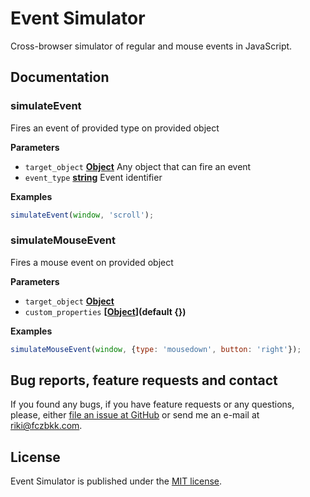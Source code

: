 # Event Simulator

Cross-browser simulator of regular and mouse events in JavaScript.

## Documentation

### simulateEvent

Fires an event of provided type on provided object

**Parameters**

-   `target_object` **[Object](https://developer.mozilla.org/en-US/docs/Web/JavaScript/Reference/Global_Objects/Object)** Any object that can fire an event
-   `event_type` **[string](https://developer.mozilla.org/en-US/docs/Web/JavaScript/Reference/Global_Objects/String)** Event identifier

**Examples**

```javascript
simulateEvent(window, 'scroll');
```

### simulateMouseEvent

Fires a mouse event on provided object

**Parameters**

-   `target_object` **[Object](https://developer.mozilla.org/en-US/docs/Web/JavaScript/Reference/Global_Objects/Object)** 
-   `custom_properties` **\[[Object](https://developer.mozilla.org/en-US/docs/Web/JavaScript/Reference/Global_Objects/Object)](default {})** 

**Examples**

```javascript
simulateMouseEvent(window, {type: 'mousedown', button: 'right'});
```

## Bug reports, feature requests and contact

If you found any bugs, if you have feature requests or any questions, please, either [file an issue at GitHub](https://github.com/fczbkk/event-simulator/issues) or send me an e-mail at <a href="mailto:riki@fczbkk.com">riki@fczbkk.com</a>.

## License

Event Simulator is published under the [MIT license](https://github.com/fczbkk/event-simulator/blob/master/LICENSE).
